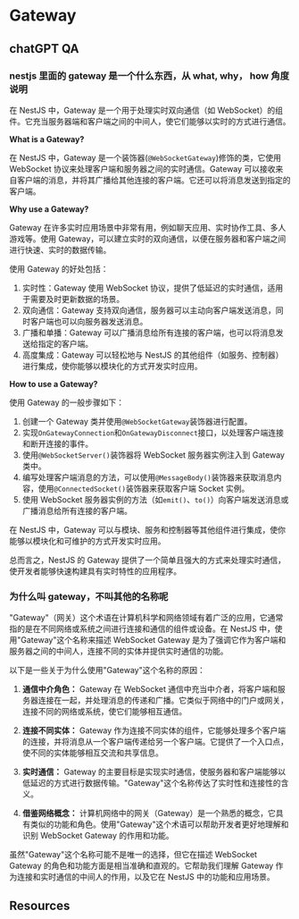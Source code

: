 # Gateway

## chatGPT QA

### nestjs 里面的 gateway 是一个什么东西，从 what, why， how 角度说明

在 NestJS 中，Gateway 是一个用于处理实时双向通信（如 WebSocket）的组件。它充当服务器端和客户端之间的中间人，使它们能够以实时的方式进行通信。

**What is a Gateway?**

在 NestJS 中，Gateway 是一个装饰器(`@WebSocketGateway`)修饰的类，它使用 WebSocket 协议来处理客户端和服务器之间的实时通信。Gateway 可以接收来自客户端的消息，并将其广播给其他连接的客户端。它还可以将消息发送到指定的客户端。

**Why use a Gateway?**

Gateway 在许多实时应用场景中非常有用，例如聊天应用、实时协作工具、多人游戏等。使用 Gateway，可以建立实时的双向通信，以便在服务器和客户端之间进行快速、实时的数据传输。

使用 Gateway 的好处包括：

1. 实时性：Gateway 使用 WebSocket 协议，提供了低延迟的实时通信，适用于需要及时更新数据的场景。
2. 双向通信：Gateway 支持双向通信，服务器可以主动向客户端发送消息，同时客户端也可以向服务器发送消息。
3. 广播和单播：Gateway 可以广播消息给所有连接的客户端，也可以将消息发送给指定的客户端。
4. 高度集成：Gateway 可以轻松地与 NestJS 的其他组件（如服务、控制器）进行集成，使你能够以模块化的方式开发实时应用。

**How to use a Gateway?**

使用 Gateway 的一般步骤如下：

1. 创建一个 Gateway 类并使用`@WebSocketGateway`装饰器进行配置。
2. 实现`OnGatewayConnection`和`OnGatewayDisconnect`接口，以处理客户端连接和断开连接的事件。
3. 使用`@WebSocketServer()`装饰器将 WebSocket 服务器实例注入到 Gateway 类中。
4. 编写处理客户端消息的方法，可以使用`@MessageBody()`装饰器来获取消息内容，使用`@ConnectedSocket()`装饰器来获取客户端 Socket 实例。
5. 使用 WebSocket 服务器实例的方法（如`emit()`、`to()`）向客户端发送消息或广播消息给所有连接的客户端。

在 NestJS 中，Gateway 可以与模块、服务和控制器等其他组件进行集成，使你能够以模块化和可维护的方式开发实时应用。

总而言之，NestJS 的 Gateway 提供了一个简单且强大的方式来处理实时通信，使开发者能够快速构建具有实时特性的应用程序。

### 为什么叫 gateway，不叫其他的名称呢

"Gateway"（网关）这个术语在计算机科学和网络领域有着广泛的应用，它通常指的是在不同网络或系统之间进行连接和通信的组件或设备。在 NestJS 中，使用"Gateway"这个名称来描述 WebSocket Gateway 是为了强调它作为客户端和服务器之间的中间人，连接不同的实体并提供实时通信的功能。

以下是一些关于为什么使用"Gateway"这个名称的原因：

1. **通信中介角色：** Gateway 在 WebSocket 通信中充当中介者，将客户端和服务器连接在一起，并处理消息的传递和广播。它类似于网络中的门户或网关，连接不同的网络或系统，使它们能够相互通信。

2. **连接不同实体：** Gateway 作为连接不同实体的组件，它能够处理多个客户端的连接，并将消息从一个客户端传递给另一个客户端。它提供了一个入口点，使不同的实体能够相互交流和共享信息。

3. **实时通信：** Gateway 的主要目标是实现实时通信，使服务器和客户端能够以低延迟的方式进行数据传输。"Gateway"这个名称传达了实时性和连接性的含义。

4. **借鉴网络概念：** 计算机网络中的网关（Gateway）是一个熟悉的概念，它具有类似的功能和角色。使用"Gateway"这个术语可以帮助开发者更好地理解和识别 WebSocket Gateway 的作用和功能。

虽然"Gateway"这个名称可能不是唯一的选择，但它在描述 WebSocket Gateway 的角色和功能方面是相当准确和直观的。它帮助我们理解 Gateway 作为连接和实时通信的中间人的作用，以及它在 NestJS 中的功能和应用场景。

## Resources
